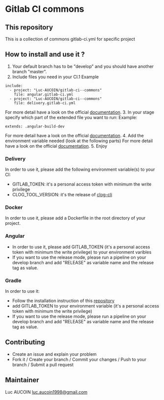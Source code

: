 # Gitlab CI commons

## This repository

This is a collection of commons gitlab-ci.yml for specific project

## How to install and use it ?

1. Your default branch has to be "develop" and you should have another branch "master".
2. Include files you need in your CI.1
Example
```
include:
  - project: "Luc-AUCOIN/gitlab-ci--commons"
    file: angular.gitlab-ci.yml
  - project: "Luc-AUCOIN/gitlab-ci--commons"
    file: delivery.gitlab-ci.yml
```
For more detail have a look on the official [documentation](https://docs.gitlab.com/ee/ci/yaml/includes.html).
3. In your stage specify which part of the extended file you want to run:
Example:
```
extends: .angular-build-dev
```
For more detail have a look on the official [documentation](https://docs.gitlab.com/ee/ci/yaml/#extends).
4. Add the environment variable needed (look at the following parts)
For more detail have a look on the official [documentation](https://docs.gitlab.com/ee/ci/variables/).
5. Enjoy

### Delivery

In order to use it, please add the following environment variable(s) to your CI:
 - GITLAB_TOKEN: it's a personal access token with minimum the write privilege
 - CLOG_TOOL_VERSION: it's the release of [clog-cli](https://github.com/clog-tool/clog-cli)

### Docker

In order to use it, please add a Dockerfile in the root directory of your project.

### Angular

 - In order to use it, please add GITLAB_TOKEN (it's a personal access token with minimum the write privilege) to your environment varibles
 - If you want to use the release mode, please run a pipeline on your develop branch and add "RELEASE" as variable name and the release tag as value.

### Gradle

In order to use it:
 - Follow the installation instruction of this [repository](https://github.com/researchgate/gradle-release)
 - add GITLAB_TOKEN to your environment variable (it's a personal access token with minimum the write privilege)
 - If you want to use the release mode, please run a pipeline on your develop branch and add "RELEASE" as variable name and the release tag as value.

## Contributing

 - Create an issue and explain your problem
 - Fork it / Create your branch / Commit your changes / Push to your branch / Submit a pull request

## Maintainer

Luc AUCOIN <luc.aucoin1998@gmail.com>
